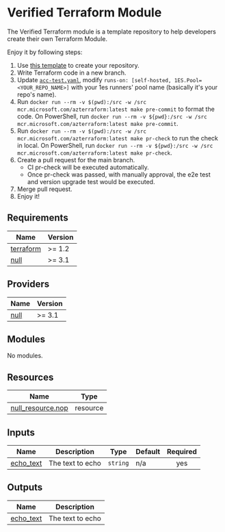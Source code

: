 # Verified Terraform Module

The Verified Terraform module is a template repository to help developers create their own Terraform Module.

Enjoy it by following steps:

1. Use [this template](https://github.com/Azure/terraform-verified-module) to create your repository.
2. Write Terraform code in a new branch.
3. Update [`acc-test.yaml`](.github/workflows/acc-test.yaml), modify `runs-on: [self-hosted, 1ES.Pool=<YOUR_REPO_NAME>]` with your 1es runners' pool name (basically it's your repo's name).
4. Run `docker run --rm -v $(pwd):/src -w /src mcr.microsoft.com/azterraform:latest make pre-commit` to format the code. On PowerShell, run `docker run --rm -v ${pwd}:/src -w /src mcr.microsoft.com/azterraform:latest make pre-commit`.
5. Run `docker run --rm -v $(pwd):/src -w /src mcr.microsoft.com/azterraform:latest make pr-check` to run the check in local. On PowerShell, run `docker run --rm -v ${pwd}:/src -w /src mcr.microsoft.com/azterraform:latest make pr-check`.
6. Create a pull request for the main branch.
    * CI pr-check will be executed automatically.
    * Once pr-check was passed, with manually approval, the e2e test and version upgrade test would be executed.
7. Merge pull request.
8. Enjoy it!

<!-- BEGIN_TF_DOCS -->
## Requirements

| Name                                                                      | Version |
|---------------------------------------------------------------------------|---------|
| <a name="requirement_terraform"></a> [terraform](#requirement\_terraform) | >= 1.2  |
| <a name="requirement_null"></a> [null](#requirement\_null)                | >= 3.1  |

## Providers

| Name                                                 | Version |
|------------------------------------------------------|---------|
| <a name="provider_null"></a> [null](#provider\_null) | >= 3.1  |

## Modules

No modules.

## Resources

| Name                                                                                                       | Type     |
|------------------------------------------------------------------------------------------------------------|----------|
| [null_resource.nop](https://registry.terraform.io/providers/hashicorp/null/latest/docs/resources/resource) | resource |

## Inputs

| Name                                                            | Description      | Type     | Default | Required |
|-----------------------------------------------------------------|------------------|----------|---------|:--------:|
| <a name="input_echo_text"></a> [echo\_text](#input\_echo\_text) | The text to echo | `string` | n/a     |   yes    |

## Outputs

| Name                                                              | Description      |
|-------------------------------------------------------------------|------------------|
| <a name="output_echo_text"></a> [echo\_text](#output\_echo\_text) | The text to echo |
<!-- END_TF_DOCS -->

